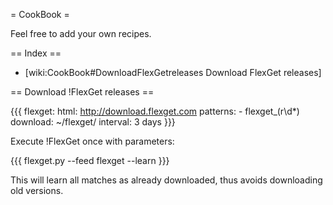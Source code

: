 = CookBook = 

Feel free to add your own recipes.

== Index ==

 * [wiki:CookBook#DownloadFlexGetreleases Download FlexGet releases]

== Download !FlexGet releases ==

{{{
flexget:
  html: http://download.flexget.com
  patterns:
    - flexget_\(r\d*\)
  download: ~/flexget/
  interval: 3 days
}}}

Execute !FlexGet once with parameters:

{{{
flexget.py --feed flexget --learn
}}}

This will learn all matches as already downloaded, thus avoids downloading old versions.
